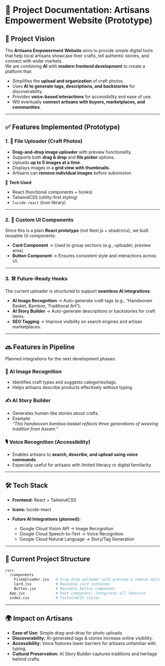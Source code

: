 # 📘 Project Documentation: Artisans Empowerment Website (Prototype)

## 🎯 Project Vision

The **Artisans Empowerment Website** aims to provide simple digital tools that help local artisans showcase their crafts, tell authentic stories, and connect with wider markets.  
We are combining **AI** with **modern frontend development** to create a platform that:

- Simplifies the **upload and organization** of craft photos.
- Uses **AI to generate tags, descriptions, and backstories** for discoverability.
- Provides **voice-based interactions** for accessibility and ease of use.
- Will eventually **connect artisans with buyers, marketplaces, and communities**.

---

## ✅ Features Implemented (Prototype)

### 1\. 📂 File Uploader (Craft Photos)

- **Drag-and-drop image uploader** with preview functionality.
- Supports both **drag & drop** and **file picker** options.
- Uploads **up to 5 images at a time**.
- Displays images in a **grid view with thumbnails**.
- Artisans can **remove individual images** before submission.

🔧 **Tech Used**

- React (functional components + hooks)
- TailwindCSS (utility-first styling)
- `lucide-react` (icon library)

---

### 2\. 🧩 Custom UI Components

Since this is a plain **React prototype** (not Next.js + shadcn/ui), we built reusable UI components:

- **Card Component** → Used to group sections (e.g., uploader, preview area).
- **Button Component** → Ensures consistent style and interactions across UI.

---

### 3\. 🛠️ Future-Ready Hooks

The current uploader is structured to support **seamless AI integrations**:

- **AI Image Recognition** → Auto-generate craft tags (e.g., “Handwoven Basket, Bamboo, Traditional Art”).
- **AI Story Builder** → Auto-generate descriptions or backstories for craft items.
- **SEO Tagging** → Improve visibility on search engines and artisan marketplaces.

---

## 🔜 Features in Pipeline

Planned integrations for the next development phases:

### 🤖 AI Image Recognition

- Identifies craft types and suggests categories/tags.
- Helps artisans describe products effectively without typing.

### ✍️ AI Story Builder

- Generates human-like stories about crafts.
- Example:  
  _“This handwoven bamboo basket reflects three generations of weaving tradition from Assam.”_

### 🎙️ Voice Recognition (Accessibility)

- Enables artisans to **search, describe, and upload using voice commands**.
- Especially useful for artisans with limited literacy or digital familiarity.

---

## 🛠️ Tech Stack

- **Frontend:** React + TailwindCSS
- **Icons:** lucide-react
- **Future AI Integrations (planned):**

  - Google Cloud Vision API → Image Recognition
  - Google Cloud Speech-to-Text → Voice Recognition
  - Google Cloud Natural Language → Story/Tag Generation

---

## 📂 Current Project Structure

```bash
/src
  /components
    FileUploader.jsx   # Drag-drop uploader with preview & remove option
    Card.jsx           # Reusable card container
    Button.jsx         # Reusable button component
  App.jsx              # Root component, integrates all features
  index.css            # TailwindCSS styles
```

---

## 🌍 Impact on Artisans

- **Ease of Use:** Simple drag-and-drop for photo uploads.
- **Discoverability:** AI-generated tags & stories increase online visibility.
- **Accessibility:** Voice features lower barriers for artisans unfamiliar with typing.
- **Cultural Preservation:** AI Story Builder captures traditions and heritage behind crafts.
